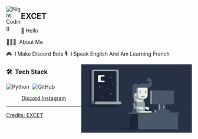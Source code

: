 

<img alt="Night Coding" src="./assets/Hand%20Wave.gif" width='40' align="left"/><h2>EXCET</h2>

👋 Hello

👨🏻‍💻 &nbsp;About Me

🎮 &nbsp;I Make Discord Bots
🎙️ &nbsp;I Speak English And Am Learning French


<img alt="Night Coding" src="https://raw.githubusercontent.com/AVS1508/AVS1508/master/assets/Night-Coding.gif" align="right"/>

### 🛠 &nbsp;Tech Stack

![Python](https://img.shields.io/badge/-Python-05122A?style=flat&logo=python)&nbsp;
![GitHub](https://img.shields.io/badge/-GitHub-05122A?style=flat&logo=github)&nbsp;


<p align="center">
<a href="https://discord.gg/9stwdsjtRV">Discord
<a href="https://www.instagram.com/kailovesyou000">Instagram

</p>

-----
Credits: [EXCET](https://github.com/EXCET)

